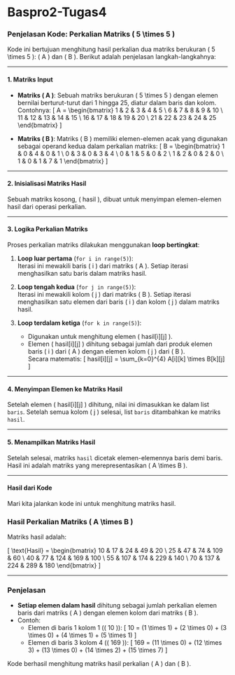 ﻿# Baspro2-Tugas4

### Penjelasan Kode: Perkalian Matriks \( 5 \times 5 \)

Kode ini bertujuan menghitung hasil perkalian dua matriks berukuran \( 5 \times 5 \): \( A \) dan \( B \). Berikut adalah penjelasan langkah-langkahnya:

---

#### **1. Matriks Input**
- **Matriks \( A \)**: 
  Sebuah matriks berukuran \( 5 \times 5 \) dengan elemen bernilai berturut-turut dari 1 hingga 25, diatur dalam baris dan kolom. Contohnya:
  \[
  A =
  \begin{bmatrix}
  1 & 2 & 3 & 4 & 5 \\
  6 & 7 & 8 & 9 & 10 \\
  11 & 12 & 13 & 14 & 15 \\
  16 & 17 & 18 & 19 & 20 \\
  21 & 22 & 23 & 24 & 25
  \end{bmatrix}
  \]

- **Matriks \( B \)**:
  Matriks \( B \) memiliki elemen-elemen acak yang digunakan sebagai operand kedua dalam perkalian matriks:
  \[
  B =
  \begin{bmatrix}
  1 & 0 & 4 & 0 & 1 \\
  0 & 3 & 0 & 3 & 4 \\
  0 & 1 & 5 & 0 & 2 \\
  1 & 2 & 0 & 2 & 0 \\
  1 & 0 & 1 & 7 & 1
  \end{bmatrix}
  \]

---

#### **2. Inisialisasi Matriks Hasil**
Sebuah matriks kosong, \( hasil \), dibuat untuk menyimpan elemen-elemen hasil dari operasi perkalian.

---

#### **3. Logika Perkalian Matriks**
Proses perkalian matriks dilakukan menggunakan **loop bertingkat**:
1. **Loop luar pertama** (`for i in range(5)`):  
   Iterasi ini mewakili baris \( i \) dari matriks \( A \). Setiap iterasi menghasilkan satu baris dalam matriks hasil.

2. **Loop tengah kedua** (`for j in range(5)`):  
   Iterasi ini mewakili kolom \( j \) dari matriks \( B \). Setiap iterasi menghasilkan satu elemen dari baris \( i \) dan kolom \( j \) dalam matriks hasil.

3. **Loop terdalam ketiga** (`for k in range(5)`):  
   - Digunakan untuk menghitung elemen \( hasil[i][j] \).
   - Elemen \( hasil[i][j] \) dihitung sebagai jumlah dari produk elemen baris \( i \) dari \( A \) dengan elemen kolom \( j \) dari \( B \).  
     Secara matematis:
     \[
     hasil[i][j] = \sum_{k=0}^{4} A[i][k] \times B[k][j]
     \]

---

#### **4. Menyimpan Elemen ke Matriks Hasil**
Setelah elemen \( hasil[i][j] \) dihitung, nilai ini dimasukkan ke dalam list `baris`. Setelah semua kolom \( j \) selesai, list `baris` ditambahkan ke matriks `hasil`.

---

#### **5. Menampilkan Matriks Hasil**
Setelah selesai, matriks `hasil` dicetak elemen-elemennya baris demi baris. Hasil ini adalah matriks yang merepresentasikan \( A \times B \).

---

#### **Hasil dari Kode**
Mari kita jalankan kode ini untuk menghitung matriks hasil.

### Hasil Perkalian Matriks \( A \times B \)

Matriks hasil adalah:

\[
\text{Hasil} =
\begin{bmatrix}
10 & 17 & 24 & 49 & 20 \\
25 & 47 & 74 & 109 & 60 \\
40 & 77 & 124 & 169 & 100 \\
55 & 107 & 174 & 229 & 140 \\
70 & 137 & 224 & 289 & 180
\end{bmatrix}
\]

---

### Penjelasan
- **Setiap elemen dalam hasil** dihitung sebagai jumlah perkalian elemen baris dari matriks \( A \) dengan elemen kolom dari matriks \( B \).
- Contoh:
  - Elemen di baris 1 kolom 1 (\( 10 \)):
    \[
    10 = (1 \times 1) + (2 \times 0) + (3 \times 0) + (4 \times 1) + (5 \times 1)
    \]
  - Elemen di baris 3 kolom 4 (\( 169 \)):
    \[
    169 = (11 \times 0) + (12 \times 3) + (13 \times 0) + (14 \times 2) + (15 \times 7)
    \]

Kode berhasil menghitung matriks hasil perkalian \( A \) dan \( B \).
